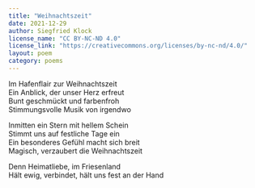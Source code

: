 ```yaml
---
title: "Weihnachtszeit"
date: 2021-12-29
author: Siegfried Klock
license_name: "CC BY-NC-ND 4.0"
license_link: "https://creativecommons.org/licenses/by-nc-nd/4.0/"
layout: poem
category: poems
---
```

Im Hafenflair zur Weihnachtszeit<br>
Ein Anblick, der unser Herz erfreut<br>
Bunt geschmückt und farbenfroh<br>
Stimmungsvolle Musik von irgendwo<br>

Inmitten ein Stern mit hellem Schein<br>
Stimmt uns auf festliche Tage ein<br>
Ein besonderes Gefühl macht sich breit<br>
Magisch, verzaubert die Weihnachtszeit<br>

Denn Heimatliebe, im Friesenland<br>
Hält ewig, verbindet, hält uns fest an der Hand<br>
